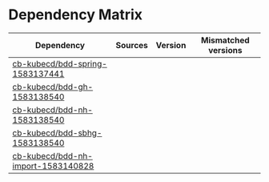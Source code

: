 # Dependency Matrix

Dependency | Sources | Version | Mismatched versions
---------- | ------- | ------- | -------------------
[cb-kubecd/bdd-spring-1583137441](https://github.com/cb-kubecd/bdd-spring-1583137441.git) |  | []() | 
[cb-kubecd/bdd-gh-1583138540](https://github.com/cb-kubecd/bdd-gh-1583138540.git) |  | []() | 
[cb-kubecd/bdd-nh-1583138540](https://github.com/cb-kubecd/bdd-nh-1583138540.git) |  | []() | 
[cb-kubecd/bdd-sbhg-1583138540](https://github.com/cb-kubecd/bdd-sbhg-1583138540.git) |  | []() | 
[cb-kubecd/bdd-nh-import-1583140828](https://github.com/cb-kubecd/bdd-nh-import-1583140828.git) |  | []() | 
